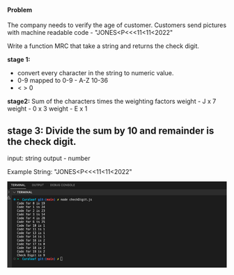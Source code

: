 #### Problem

The company needs to verify the age of customer.
Customers send pictures with machine readable code - "JONES<P<<<11<11<2022"

Write a function MRC that take a string and returns the check digit.

**stage 1:**

- convert every character in the string to numeric value.
- 0-9 mapped to 0-9 - A-Z 10-36
- < > 0

**stage2:**
Sum of the characters times the weighting factors
weight - J x 7
weight - 0 x 3
weight - E x 1

**stage 3:**
Divide the sum by 10 and remainder is the check digit.
--
input: string
output - number

Example String: "JONES<P<<<11<11<2022"

![Console log statements](checkDigit.png)

